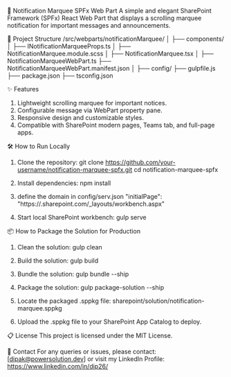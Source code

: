 📢 Notification Marquee SPFx Web Part
A simple and elegant SharePoint Framework (SPFx) React Web Part that displays a scrolling marquee notification for important messages and announcements.

📂 Project Structure
/src/webparts/notificationMarquee/
│
├── components/
│   ├── INotificationMarqueeProps.ts
│   ├── NotificationMarquee.module.scss
│   ├── NotificationMarquee.tsx
│
├── NotificationMarqueeWebPart.ts
├── NotificationMarqueeWebPart.manifest.json
│
├── config/
├── gulpfile.js
├── package.json
├── tsconfig.json

✨ Features
  1. Lightweight scrolling marquee for important notices.
  2. Configurable message via WebPart property pane.
  3. Responsive design and customizable styles.
  4. Compatible with SharePoint modern pages, Teams tab, and full-page apps.

🛠 How to Run Locally
1. Clone the repository:
git clone https://github.com/your-username/notification-marquee-spfx.git
cd notification-marquee-spfx

2. Install dependencies:
npm install

3. define the domain in config/serv.json
 "initialPage": "https://<yourtenant>.sharepoint.com/_layouts/workbench.aspx"

4. Start local SharePoint workbench:
gulp serve

📦 How to Package the Solution for Production
1. Clean the solution:
gulp clean

2. Build the solution:
gulp build

3. Bundle the solution:
gulp bundle --ship

4. Package the solution:
gulp package-solution --ship

5. Locate the packaged .sppkg file:
sharepoint/solution/notification-marquee.sppkg

6. Upload the .sppkg file to your SharePoint App Catalog to deploy.

📋 License
This project is licensed under the MIT License.

📧 Contact
For any queries or issues, please contact: [dipak@powersolution.dev]
or visit my LinkedIn Profile: https://www.linkedin.com/in/dip26/
